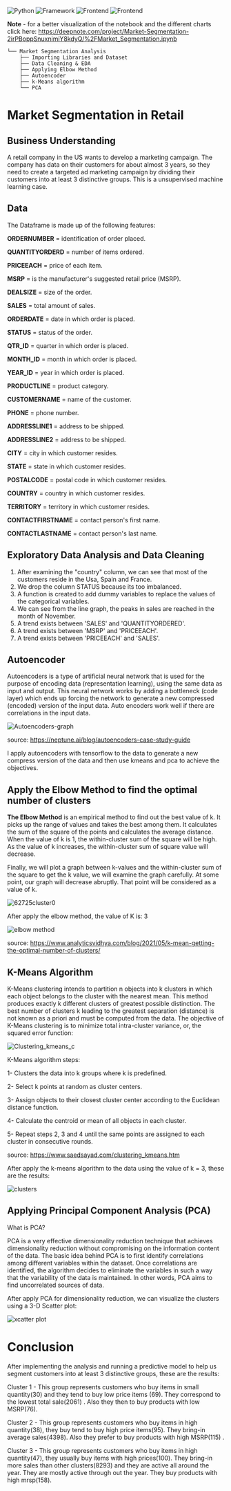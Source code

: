 ![Python](https://img.shields.io/badge/Python-blue)
![Framework](https://img.shields.io/badge/Framework-Tensorflow-orange)
![Frontend](https://img.shields.io/badge/Plotly-yellow)
![Frontend](https://img.shields.io/badge/Sklearn-green)


**Note** - for a better visualization of the notebook and the different charts click here: https://deepnote.com/project/Market-Segmentation-2irPBoppSnuxnimiY8kdyQ/%2FMarket_Segmentation.ipynb

```
└── Market Segmentation Analysis
    ├── Importing Libraries and Dataset
    ├── Data Cleaning & EDA
    ├── Applying Elbow Method
    ├── Autoencoder
    ├── k-Means algorithm
    └── PCA
```

# Market Segmentation in Retail

## Business Understanding

A retail company in the US wants to develop a marketing campaign. The company has data on their customers for about almost 3 years, so they need to create a targeted ad marketing campaign by dividing their customers into at least 3 distinctive groups. This is a unsupervised machine learning case.

## Data

The Dataframe is made up of the following features:

**ORDERNUMBER** = identification of order placed.

**QUANTITYORDERD** = number of items ordered.

**PRICEEACH** = price of each item.

**MSRP** = is the manufacturer's suggested retail price (MSRP). 

**DEALSIZE** = size of the order.

**SALES** = total amount of sales.

**ORDERDATE** = date in which order is placed.

**STATUS** = status of the order.

**QTR_ID** = quarter in which order is placed.

**MONTH_ID** = month in which order is placed.

**YEAR_ID** = year in which order is placed.

**PRODUCTLINE** = product category.

**CUSTOMERNAME** = name of the customer.

**PHONE** = phone number.

**ADDRESSLINE1** = address to be shipped.

**ADDRESSLINE2** = address to be shipped.

**CITY** = city in which customer resides.

**STATE** = state in which customer resides.

**POSTALCODE** = postal code in which customer resides.

**COUNTRY** = country in which customer resides.

**TERRITORY** = territory in which customer resides.

**CONTACTFIRSTNAME** = contact person's first name.

**CONTACTLASTNAME** = contact person's last name.

## Exploratory Data Analysis and Data Cleaning

1) After examining the "country" column, we can see that most of the customers reside in the Usa, Spain and France.
2) We drop the column STATUS because its too imbalanced.
3) A function is created to add dummy variables to replace the values of the categorical variables.
4) We can see from the line graph, the peaks in sales are reached in the month of November.
5) A trend exists between 'SALES' and 'QUANTITYORDERED'.
6) A trend exists between 'MSRP' and 'PRICEEACH'.
7) A trend exists between 'PRICEEACH' and 'SALES'.

## Autoencoder
Autoencoders is a type of artificial neural network that is used for the purpose of encoding data (representation learning), using the same data as input and output. This neural network works by adding a bottleneck (code layer)  which ends up forcing the network to generate a new compressed (encoded) version of the input data. Auto encoders work well if there are correlations in the input data.

![Autoencoders-graph](https://user-images.githubusercontent.com/58336896/138476513-ad704545-fbe2-4ffb-9f8b-09140cbbcba2.png)

source: https://neptune.ai/blog/autoencoders-case-study-guide

I apply autoencoders with tensorflow to the data to generate a new compress version of the data and then use kmeans and pca to achieve the objectives.

## Apply the Elbow Method to find the optimal number of clusters
**The Elbow Method**  is an empirical method to find out the best value of k. It picks up the range of values and takes the best among them. It calculates the sum of the square of the points and calculates the average distance. When the value of k is 1, the within-cluster sum of the square will be high. As the value of k increases, the within-cluster sum of square value will decrease.

Finally, we will plot a graph between k-values and the within-cluster sum of the square to get the k value, we will examine the graph carefully. At some point, our graph will decrease abruptly. That point will be considered as a value of k.

![62725cluster0](https://user-images.githubusercontent.com/58336896/138468660-9cf2c5a6-5be1-41b9-a59a-e9df00fe3de5.png)

After apply the elbow method, the value of K is: 3

![elbow method](https://user-images.githubusercontent.com/58336896/138717417-153db571-a746-4f8c-9ddb-301b59d8d0f0.png)

source: https://www.analyticsvidhya.com/blog/2021/05/k-mean-getting-the-optimal-number-of-clusters/

## K-Means Algorithm

K-Means clustering intends to partition n objects into k clusters in which each object belongs to the cluster with the nearest mean. This method produces exactly k different clusters of greatest possible distinction. The best number of clusters k leading to the greatest separation (distance) is not known as a priori and must be computed from the data. The objective of K-Means clustering is to minimize total intra-cluster variance, or, the squared error function: 

![Clustering_kmeans_c](https://user-images.githubusercontent.com/58336896/138462797-1c66a5a6-a827-4610-a70f-7e871f2ce363.png)

K-Means algorithm steps:

1- Clusters the data into k groups where k  is predefined.

2- Select k points at random as cluster centers.

3- Assign objects to their closest cluster center according to the Euclidean distance function.

4- Calculate the centroid or mean of all objects in each cluster.

5- Repeat steps 2, 3 and 4 until the same points are assigned to each cluster in consecutive rounds.

source: https://www.saedsayad.com/clustering_kmeans.htm

After apply the k-means algorithm to the data using the value of k = 3, these are the results:

![clusters](https://user-images.githubusercontent.com/58336896/138717659-25b90d86-6570-49e8-ac73-7bbbfa7e96f8.png)




## Applying Principal Component Analysis (PCA)

What is PCA?

PCA is a very effective dimensionality reduction technique that achieves dimensionality reduction without compromising on the information content of the data. The basic idea behind PCA is to first identify correlations among different variables within the dataset. Once correlations are identified, the algorithm decides to eliminate the variables in such a way that the variability of the data is maintained. In other words, PCA aims to find uncorrelated sources of data.

After apply PCA for dimensionality reduction, we can visualize the clusters using a 3-D Scatter plot:

![xcatter plot](https://user-images.githubusercontent.com/58336896/138718702-147aa3e7-5a59-4fa4-a4c5-68ed70c7fc5d.png)

# Conclusion

After implementing the analysis and running a predictive model to help us segment customers into at least 3 distinctive groups, these are the results:

Cluster 1 - This group represents customers who buy items in small quantity(30) and they tend to buy low price items (69). They correspond to the lowest total sale(2061) . Also they then to buy products with low MSRP(76).

Cluster 2 - This group represents customers who buy items in high quantity(38), they buy tend to buy high price items(95). They bring-in average sales(4398). Also they prefer to buy products with high MSRP(115) .

Cluster 3 - This group represents customers who buy items in high quantity(47), they usually buy items with high prices(100). They bring-in more sales than other clusters(8293) and they are active all around the year. They are mostly active through out the year. They buy products with high mrsp(158).
